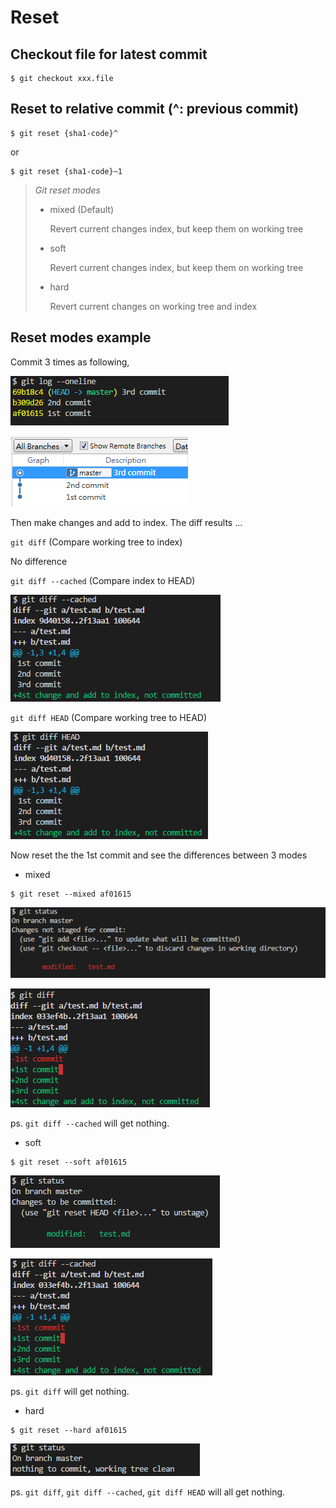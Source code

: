 # Reset

## Checkout file for latest commit

```
$ git checkout xxx.file
```

## Reset to relative commit (^: previous commit)

```
$ git reset {sha1-code}^
``` 

or

```
$ git reset {sha1-code}~1
```

> *Git reset modes*
> 
> * mixed (Default)
>
>   Revert current changes index, but keep them on working tree
>
> * soft
>
>   Revert current changes index, but keep them on working tree
>
> * hard
>
>   Revert current changes on working tree and index
>

##  Reset modes example

Commit 3 times as following,

![](../assets/001.png)

![](../assets/002.png)


Then make changes and add to index. The diff results ...

`git diff` (Compare working tree to index)

No difference

`git diff --cached` (Compare index to HEAD)

![](../assets/003.png)

`git diff HEAD` (Compare working tree to HEAD)

![](../assets/004.png)


Now reset the the 1st commit and see the differences between 3 modes

* mixed 

```
$ git reset --mixed af01615
```

![](../assets/005.png)

![](../assets/006.png)

ps. `git diff --cached` will get nothing.


* soft 

```
$ git reset --soft af01615
```

![](../assets/007.png)

![](../assets/008.png)

ps. `git diff` will get nothing. 


* hard

```
$ git reset --hard af01615
```

![](../assets/009.png)

ps. `git diff`,  `git diff --cached`,  `git diff HEAD` will all get nothing. 
